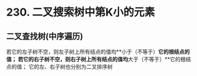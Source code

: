 # 230. 二叉搜索树中第K小的元素
## 二叉查找树(中序遍历)
若它的左子树不空，则左子树上所有结点的值均**小于（不等于）**它的根结点的值； 若它的右子树不空，则右子树上所有结点的值均**大于（不等于）**它的根结点的值； 它的左、右子树也分别为二叉排序树